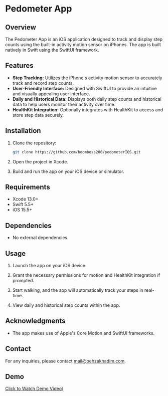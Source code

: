 # Pedometer App

## Overview

The Pedometer App is an iOS application designed to track and display step counts using the built-in activity motion sensor on iPhones. The app is built natively in Swift using the SwiftUI framework.

## Features

- **Step Tracking:** Utilizes the iPhone's activity motion sensor to accurately track and record step counts.
- **User-Friendly Interface:** Designed with SwiftUI to provide an intuitive and visually appealing user interface.
- **Daily and Historical Data:** Displays both daily step counts and historical data to help users monitor their activity over time.
- **HealthKit Integration:** Optionally integrates with HealthKit to access and store step data securely.

## Installation

1. Clone the repository:

   ```bash
   git clone https://github.com/boomboss200/pedometerIOS.git
   ```

2. Open the project in Xcode.

3. Build and run the app on your iOS device or simulator.

## Requirements

- Xcode 13.0+
- Swift 5.5+
- iOS 15.5+

## Dependencies

- No external dependencies.

## Usage

1. Launch the app on your iOS device.

2. Grant the necessary permissions for motion and HealthKit integration if prompted.

3. Start walking, and the app will automatically track your steps in real-time.

4. View daily and historical step counts within the app.


## Acknowledgments

- The app makes use of Apple's Core Motion and SwiftUI frameworks.

## Contact

For any inquiries, please contact [mail@behzakhadim.com](mailto:mail@behzadkhadim.com).

## Demo

[Click to Watch Demo Videol ](https://behzadkhadim.com/watkins.html)
```
